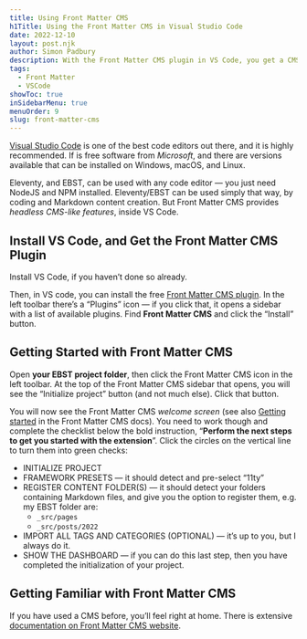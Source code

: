```yaml
---
title: Using Front Matter CMS
h1Title: Using the Front Matter CMS in Visual Studio Code
date: 2022-12-10
layout: post.njk
author: Simon Padbury
description: With the Front Matter CMS plugin in VS Code, you get a CMS-like experience for content creation. 
tags:
  - Front Matter
  - VSCode
showToc: true
inSidebarMenu: true
menuOrder: 9
slug: front-matter-cms
---
```


[Visual Studio Code](https://code.visualstudio.com) is one of the best code editors out there, and it is highly recommended. If is free software from _Microsoft_, and there are versions available that can be installed on Windows, macOS, and Linux.

Eleventy, and EBST, can be used with any code editor — you just need NodeJS and NPM installed. Eleventy/EBST can be used simply that way, by coding and Markdown content creation. But Front Matter CMS provides _headless CMS-like features_, inside VS Code.

## Install VS Code, and Get the Front Matter CMS Plugin

Install VS Code, if you haven’t done so already.

Then, in VS code, you can install the free [Front Matter CMS plugin](https://frontmatter.codes). In the left toolbar there’s a “Plugins” icon — if you click that, it opens a sidebar with a list of available plugins. Find **Front Matter CMS** and click the “Install” button.

## Getting Started with Front Matter CMS

Open **your EBST project folder**, then click the Front Matter CMS icon in the left toolbar. At the top of the Front Matter CMS sidebar that opens, you will see the “Initialize project” button (and not much else). Click that button.

You will now see the Front Matter CMS _welcome screen_ (see also [Getting started](https://frontmatter.codes/docs/getting-started) in the Front Matter CMS docs). You need to work though and complete the checklist below the bold instruction, “**Perform the next steps to get you started with the extension**”. Click the circles on the vertical line to turn them into green checks:

* INITIALIZE PROJECT
* FRAMEWORK PRESETS — it should detect and pre-select “11ty”
* REGISTER CONTENT FOLDER(S) — it should detect your folders containing Markdown files, and give you the option to register them, e.g. my EBST folder are:
  * `_src/pages`
  * `_src/posts/2022`
* IMPORT ALL TAGS AND CATEGORIES (OPTIONAL) — it’s up to you, but I always do it.
* SHOW THE DASHBOARD — if you can do this last step, then you have completed the initialization of your project.

## Getting Familiar with Front Matter CMS

If you have used a CMS before, you’ll feel right at home. There is extensive [documentation on Front Matter CMS website](https://frontmatter.codes/docs).
